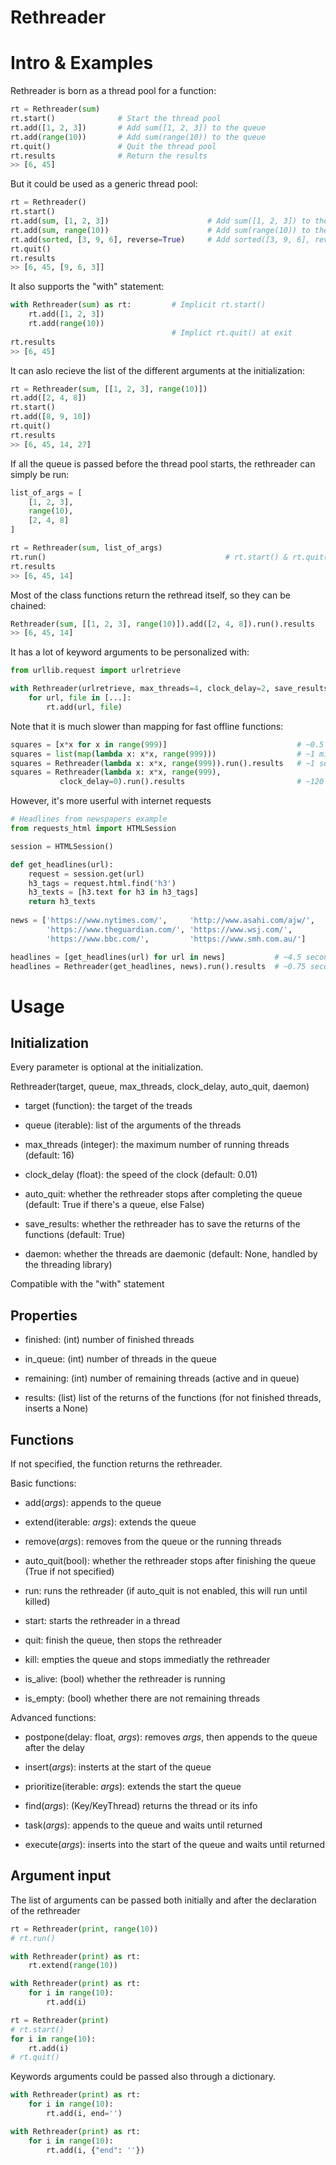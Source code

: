 # Rethreader

# Intro & Examples

Rethreader is born as a thread pool for a function:
```Python
rt = Rethreader(sum)
rt.start()              # Start the thread pool
rt.add([1, 2, 3])       # Add sum([1, 2, 3]) to the queue
rt.add(range(10))       # Add sum(range(10)) to the queue
rt.quit()               # Quit the thread pool
rt.results              # Return the results
>> [6, 45]
```
But it could be used as a generic thread pool:
```Python
rt = Rethreader()
rt.start()
rt.add(sum, [1, 2, 3])                      # Add sum([1, 2, 3]) to the queue
rt.add(sum, range(10))                      # Add sum(range(10)) to the queue
rt.add(sorted, [3, 9, 6], reverse=True)     # Add sorted([3, 9, 6], reverse=True) to the queue
rt.quit()
rt.results
>> [6, 45, [9, 6, 3]]
```
It also supports the "with" statement:
```Python
with Rethreader(sum) as rt:         # Implicit rt.start()
    rt.add([1, 2, 3])
    rt.add(range(10))
                                    # Implict rt.quit() at exit
rt.results
>> [6, 45] 
```
It can aslo recieve the list of the different arguments at the initialization:
```Python
rt = Rethreader(sum, [[1, 2, 3], range(10)])
rt.add([2, 4, 8])
rt.start()
rt.add([8, 9, 10])
rt.quit()
rt.results
>> [6, 45, 14, 27] 
```
If all the queue is passed before the thread pool starts, the rethreader can simply be run:
```Python
list_of_args = [
    [1, 2, 3], 
    range(10), 
    [2, 4, 8]
]

rt = Rethreader(sum, list_of_args)
rt.run()                                        # rt.start() & rt.quit()
rt.results
>> [6, 45, 14] 
```
Most of the class functions return the rethread itself, so they can be chained:
```Python
Rethreader(sum, [[1, 2, 3], range(10)]).add([2, 4, 8]).run().results
>> [6, 45, 14] 
```
It has a lot of keyword arguments to be personalized with:
```Python
from urllib.request import urlretrieve

with Rethreader(urlretrieve, max_threads=4, clock_delay=2, save_results=False) as rt:
    for url, file in [...]:
        rt.add(url, file)
```
Note that it is much slower than mapping for fast offline functions:
```Python
squares = [x*x for x in range(999)]                             # ~0.5 milliseconds
squares = list(map(lambda x: x*x, range(999)))                  # ~1 millisecond
squares = Rethreader(lambda x: x*x, range(999)).run().results   # ~1 second
squares = Rethreader(lambda x: x*x, range(999), 
           clock_delay=0).run().results                         # ~120 milliseconds

```
However, it's more userful with internet requests

```Python
# Headlines from newspapers example
from requests_html import HTMLSession

session = HTMLSession()

def get_headlines(url):
    request = session.get(url)
    h3_tags = request.html.find('h3')
    h3_texts = [h3.text for h3 in h3_tags]
    return h3_texts
    
news = ['https://www.nytimes.com/',     'http://www.asahi.com/ajw/',
        'https://www.theguardian.com/', 'https://www.wsj.com/',
        'https://www.bbc.com/',         'https://www.smh.com.au/']

headlines = [get_headlines(url) for url in news]           # ~4.5 seconds
headlines = Rethreader(get_headlines, news).run().results  # ~0.75 seconds
```

# Usage 
## Initialization
Every parameter is optional at the initialization.

 
 
Rethreader(target, queue, max_threads, clock_delay, auto_quit, daemon)

 

- target (function): the target of the treads

- queue (iterable): list of the arguments of the threads

- max_threads (integer): the maximum number of running threads (default: 16)

- clock_delay (float): the speed of the clock (default: 0.01)

- auto_quit: whether the rethreader stops after completing the queue (default: True if there's a queue, else False)

- save_results: whether the rethreader has to save the returns of the functions (default: True)

- daemon: whether the threads are daemonic (default: None, handled by the threading library)


Compatible with the "with" statement

## Properties

- finished: (int) number of finished threads

- in_queue: (int) number of threads in the queue

- remaining: (int) number of remaining threads (active and in queue)

- results: (list) list of the returns of the functions (for not finished threads, inserts a None)

## Functions

If not specified, the function returns the rethreader.

 Basic functions:

- add(*args*): appends to the queue
  
- extend(iterable: *args*): extends the queue

- remove(*args*): removes from the queue or the running threads

- auto_quit(bool): whether the rethreader stops after finishing the queue (True if not specified)

- run: runs the rethreader (if auto_quit is not enabled, this will run until killed)

- start: starts the rethreader in a thread

- quit: finish the queue, then stops the rethreader

- kill: empties the queue and stops immediatly the rethreader

- is_alive: (bool) whether the rethreader is running

- is_empty: (bool) whether there are not remaining threads

Advanced functions:

- postpone(delay: float, *args*): removes *args*, then appends to the queue after the delay 

- insert(*args*): insterts at the start of the queue

- prioritize(iterable: *args*): extends the start the queue

- find(*args*): (Key/KeyThread) returns the thread or its info

- task(*args*): appends to the queue and waits until returned

- execute(*args*): inserts into the start of the queue and waits until returned



## Argument input

The list of arguments can be passed both initially and after the declaration of the rethreader


```Python
rt = Rethreader(print, range(10))
# rt.run()
```
```Python
with Rethreader(print) as rt:
    rt.extend(range(10))
```
```Python
with Rethreader(print) as rt:
    for i in range(10):
        rt.add(i)
```
```Python
rt = Rethreader(print)
# rt.start()
for i in range(10):
    rt.add(i)
# rt.quit()
```
Keywords arguments could be passed also through a dictionary.

```Python
with Rethreader(print) as rt:
    for i in range(10):
        rt.add(i, end='')
```
```Python
with Rethreader(print) as rt:
    for i in range(10):
        rt.add(i, {"end": ''})
```